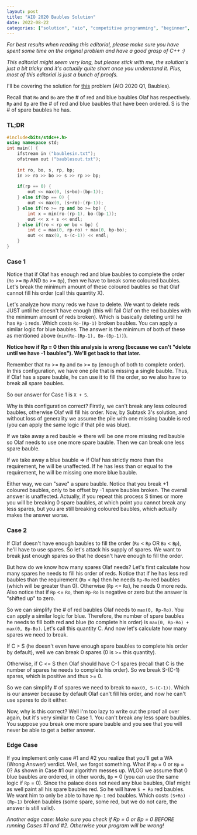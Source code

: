 ```yaml
---
layout: post
title: "AIO 2020 Baubles Solution"
date: 2022-08-22
categories: ["solution", "aio", "competitive programming", "beginner", "math"]
---
```

*For best results when reading this editorial, please make sure you have spent some time on the original problem and have a good grasp of C++ :)*

*This editorial might seem very long, but please stick with me, the solution's just a bit tricky and it's actually quite short once you understand it. Plus, most of this editorial is just a bunch of proofs.*

I'll be covering the solution for [this](https://orac2.info/problem/aio20baubles/) problem (AIO 2020 Q1, Baubles). 

Recall that `Ro` and `Bo` are the # of red and blue baubles Olaf has respectively. `Rp` and `Bp` are the # of red and blue baubles that have been ordered. S is the # of spare baubles he has.

### TL;DR
```cpp
#include<bits/stdc++.h>
using namespace std;
int main() {
	ifstream in ("baublesin.txt");
	ofstream out ("baublesout.txt");
 
	int ro, bo, s, rp, bp;
	in >> ro >> bo >> s >> rp >> bp; 
 
	if(rp == 0) {
		out << max(0, (s+bo)-(bp-1));
	} else if(bp == 0) {
		out << max(0, (s+ro)-(rp-1));
	} else if(ro >= rp and bo >= bp) {
		int x = min(ro-(rp-1), bo-(bp-1));
		out << x + s << endl;
	} else if(ro < rp or bo < bp) {
		int c = max(0, rp-ro) + max(0, bp-bo);
		out << max(0, s-(c-1)) << endl;
	} 
}
```

### Case 1
Notice that if Olaf has enough red and blue baubles to complete the order (`Ro` >= `Rp` AND `Bo` >= `Bp`), then we have to break some coloured baubles. Let's break the minimum amount of these coloured baubles so that Olaf cannot fill his order (call this quantity X). 

Let's analyze how many reds we have to delete. We want to delete reds JUST until he doesn't have enough (this will fail Olaf on the red baubles with the minimum amount of reds  broken). Which is basically deleting until he has `Rp-1` reds. Which costs `Ro-(Rp-1)` broken baubles. You can apply a similar logic for blue baubles. The answer is the minimum of both of these as mentioned above (`min(Ro-(Rp-1), Bo-(Bp-1))`).

**Notice how if Rp = 0 then this analysis is wrong (because we can't "delete until we have -1 baubles"). We'll get back to that later.**

Remember that `Ro` >= `Rp` and `Bo` >= `Bp` (enough of both to complete order). In this configuration, we have one pile that is missing a single bauble. Thus, if Olaf has a spare bauble, he can use it to fill the order, so we also have to break all spare baubles. 

So our answer for Case 1 is `X + S`.

Why is this configuration correct? Firstly, we can't break any less coloured baubles, otherwise Olaf will fill his order. Now, by Subtask 3's solution, and without loss of generality we assume the pile with one missing bauble is red (you can apply the same logic if that pile was blue). 

If we take away a red bauble => there will be one more missing red bauble so Olaf needs to use one more spare bauble. Then we can break one less spare bauble. 

If we take away a blue bauble => if Olaf has strictly more than the requirement, he will be unaffected. If he has less than or equal to the requirement, he will be missing one more blue bauble. 

Either way, we can "save" a spare bauble. Notice that you break +1 coloured baubles, only to be offset by -1 spare baubles broken. The overall answer is unaffected. Actually, if you repeat this process S times or more you will be breaking 0 spare baubles, at which point you cannot break any less spares, but you are still breaking coloured baubles, which actually makes the answer worse.
### Case 2
If Olaf doesn't have enough baubles to fill the order (`Ro` < `Rp` OR `Bo` < `Bp`), he'll have to use spares. So let's attack his supply of spares. We want to break just enough spares so that he doesn't have enough to fill the order. 

But how do we know how many spares Olaf needs? Let's first calculate how many spares he needs to fill his order of reds. Notice that if he has less red baubles than the requirement (`Ro` < `Rp`) then he needs `Rp-Ro` red baubles (which will be greater than 0). Otherwise (`Rp` <= `Ro`), he needs 0 more reds. Also notice that if `Rp` <= `Ro`, then `Rp-Ro` is negative or zero but the answer is "shifted up" to zero.

So we can simplify the # of red baubles Olaf needs to `max(0, Rp-Ro)`. You can apply a similar logic for blue. Therefore, the number of spare baubles he needs to fill both red and blue (to complete his order) is `max(0, Rp-Ro) + max(0, Bp-Bo)`. Let's call this quantity C. And now let's calculate how many spares we need to break.

If C > S (he doesn't even have enough spare baubles to complete his order by default), well we can break 0 spares (0 is >= this quantity). 

Otherwise, if C <= S then Olaf should have C-1 spares (recall that C is the number of spares he needs to complete his order). So we break S-(C-1) spares, which is positive and thus >= 0.

So we can simplify # of spares we need to break to `max(0, S-(C-1))`. Which is our answer because by default Olaf can't fill his order, and now he can't use spares to do it either.

Now, why is this correct? Well I'm too lazy to write out the proof all over again, but it's very similar to Case 1. You can't break any less spare baubles. You suppose you break one more spare bauble and you see that you will never be able to get a better answer.

### Edge Case
If you implement only case #1 and #2 you realize that you'll get a WA (Wrong Answer) verdict. Well, we forgot something. What if `Rp` = 0 or `Bp` = 0? As shown in Case #1 our algorithm messes up. WLOG we assume that 0 blue baubles are ordered, in other words, `Bp` = 0 (you can use the same logic if `Rp` = 0). Since the palace does not need any blue baubles, Olaf might as well paint all his spare baubles red. So he will have `S + Ro` red baubles. We want him to only be able to have `Rp-1` red baubles. Which costs `(S+Ro) - (Rp-1)` broken baubles (some spare, some red, but we do not care, the answer is still valid).

*Another edge case: Make sure you check if Rp = 0 or Bp = 0 BEFORE running Cases #1 and #2. Otherwise your program will be wrong!*
